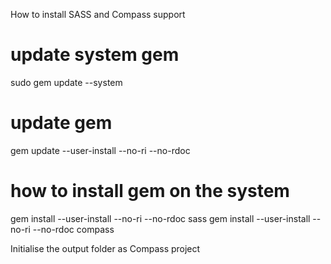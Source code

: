 How to install SASS and Compass support

  # update system gem
  sudo gem update --system
  # update gem
  gem update --user-install --no-ri --no-rdoc
  # how to install gem on the system
  gem install --user-install --no-ri --no-rdoc sass
  gem install --user-install --no-ri --no-rdoc compass

  Initialise the output folder as Compass project